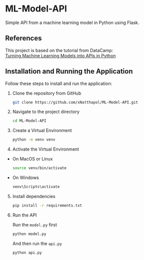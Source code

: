 # ML-Model-API

Simple API from a machine learning model in Python using Flask.

## References

This project is based on the tutorial from DataCamp:  
[Turning Machine Learning Models into APIs in Python](https://www.datacamp.com/tutorial/machine-learning-models-api-python)

## Installation and Running the Application

Follow these steps to install and run the application:

1. Clone the repository from GitHub

   ```bash
   git clone https://github.com/xNatthapol/ML-Model-API.git
   ```

2. Navigate to the project directory

   ```bash
   cd ML-Model-API
   ```

3. Create a Virtual Environment

   ```bash
   python -m venv venv
   ```

4. Activate the Virtual Environment

- On MacOS or Linux
  ```bash
  source venv/bin/activate
  ```
- On Windows
  ```cmd
  venv\Scripts\activate
  ```

5. Install dependencies

   ```bash
   pip install -r requirements.txt
   ```

6. Run the API

   Run the `model.py` first

   ```bash
   python model.py
   ```

   And then run the `api.py`

   ```bash
   python api.py
   ```
